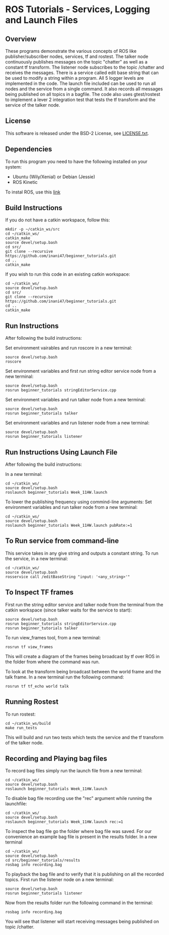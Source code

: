 # ROS Tutorials - Services, Logging and Launch Files 


## Overview

These programs demonstrate the various concepts of ROS like publisher/subscriber nodes, services, tf and rostest. The talker node continuously publishes messages on the topic "chatter" as well as a constant tf transform. The listener node subscribes to the topic /chatter and receives the messages. There is a service called edit base string that can be used to modify a string within a program. All 5 logger levels are implemented in the code. The launch file included can be used to run all nodes and the service from a single command. It also records all messages being published on all topics in a bagfile. The code also uses gtest/rostest to implement a lever 2 integration test that tests the tf transform and the service of the talker node. 

## License

This software is released under the BSD-2 License, see [LICENSE.txt](LICENSE.txt).

## Dependencies

To run this program you need to have the following installed on your system:
* Ubuntu (Wily/Xenial) or Debian (Jessie)
* ROS Kinetic

To instal ROS, use this [link](http://wiki.ros.org/kinetic/Installation)

## Build Instructions
If you do not have a catkin workspace, follow this:
```
mkdir -p ~/catkin_ws/src
cd ~/catkin_ws/
catkin_make
source devel/setup.bash
cd src/
git clone --recursive https://github.com/inani47/beginner_tutorials.git
cd ..
catkin_make
```
If you wish to run this code in an existing catkin workspace:
```
cd ~/catkin_ws/
source devel/setup.bash
cd src/
git clone --recursive https://github.com/inani47/beginner_tutorials.git
cd ..
catkin_make
```
## Run Instructions 

After following the build instructions:

Set environment vairables and run roscore in a new terminal:
```
source devel/setup.bash
roscore
```
Set environment variables and first run string editor service node from a new terminal:
```
source devel/setup.bash
rosrun beginner_tutorials stringEditorService.cpp
```
Set environment variables and run talker node from a new terminal:
```
source devel/setup.bash
rosrun beginner_tutorials talker
```
Set environment variables and run listener node from a new terminal:
```
source devel/setup.bash
rosrun beginner_tutorials listener
```

## Run Instructions Using Launch File

After following the build instructions:

In a new terminal:
```
cd ~/catkin_ws/
source devel/setup.bash
roslaunch beginner_tutorials Week_11HW.launch 
```
To lower the publishing frequency using commind-line arguments:
Set environment variables and run talker node from a new terminal:
```
cd ~/catkin_ws/
source devel/setup.bash
roslaunch beginner_tutorials Week_11HW.launch pubRate:=1
```


## To Run service from command-line
This service takes in any give string and outputs a constant string.
To run the service, in a new terminal:
```
cd ~/catkin_ws/
source devel/setup.bash
rosservice call /editBaseString "input: '<any_string>'" 
```

## To Inspect TF frames
First run the string editor service and talker node from the terminal from the catkin workspace (since talker waits for the service to start):
```
source devel/setup.bash
rosrun beginner_tutorials stringEditorService.cpp
rosrun beginner_tutorials talker
```

To run view_frames tool, from a new terminal:
```
rosrun tf view_frames
```
This will create a diagram of the frames being broadcast by tf over ROS in the folder from where the command was run.

To look at the transform being broadcast between the world frame and the talk frame. In a new terminal run the following command:
```
rosrun tf tf_echo world talk
```

## Running Rostest 
To run rostest:
```
cd ~/catkin_ws/build
make run_tests
```
This will build and run two tests which tests the service and the tf transform of the talker node.

## Recording and Playing bag files
To record bag files simply run the launch file from a new terminal:
```
cd ~/catkin_ws/
source devel/setup.bash
roslaunch beginner_tutorials Week_11HW.launch 
```

To disable bag file recording use the "rec" argument while running the launchfile:
```
cd ~/catkin_ws/
source devel/setup.bash
roslaunch beginner_tutorials Week_11HW.launch rec:=1
```

To inspect the bag file go the folder where bag file was saved. For our convenience an example bag file is present in the results folder. In a new terminal
```
cd ~/catkin_ws/
source devel/setup.bash
cd src/beginner_tutorials/results
rosbag info recording.bag
```

To playback the bag file and to verify that it is publishing on all the recorded topics.
First run the listener node on a new terminal:
```
source devel/setup.bash
rosrun beginner_tutorials listener
```
Now from the results folder run the following command in the terminal:
```
rosbag info recording.bag
```
You will see that listener will start receiving messages being published on topic /chatter.





